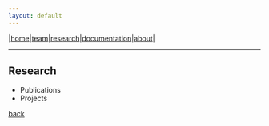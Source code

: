 ```yaml
---
layout: default
---
```


|[home](./index.md)|[team](./team)|[research](./research)|[documentation](./docs)|[about](./about.md)|

* * *

## Research

* Publications
* Projects

[back](../)
